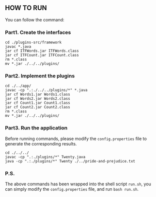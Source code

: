 ## HOW TO RUN
You can follow the command:
### Part1. Create the interfaces
```shell
cd ./plugins-src/framework
javac *.java
jar cf ITFWords.jar ITFWords.class 
jar cf ITFCount.jar ITFCount.class 
rm *.class
mv *.jar ./../../plugins/
```

### Part2. Implement the plugins
```
cd ./../app/
javac -cp ".:./../../plugins/*" *.java
jar cf Words1.jar Words1.class
jar cf Words2.jar Words2.class
jar cf Count1.jar Count1.class
jar cf Count2.jar Count2.class
rm *.class
mv *.jar ./../../plugins/
```

### Part3. Run the application
Before running commands, please modify the ```config.properties``` file to generate the corresponding results.
```
cd ./../../
javac -cp ".:./plugins/*" Twenty.java
java -cp ".:./plugins/*" Twenty ./../pride-and-prejudice.txt
```

### P.S. 
The above commands has been wrapped into the shell script ```run.sh```, you can simply modify the ```config.properties``` file, and run ```bash run.sh```.

